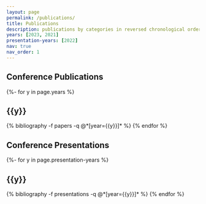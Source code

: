 ```yaml
---
layout: page
permalink: /publications/
title: Publications
description: publications by categories in reversed chronological order. generated by jekyll-scholar.
years: [2023, 2021]
presentation-years: [2022]
nav: true
nav_order: 1
---
```

<!-- _pages/publications.md -->
<div class="publications">

<h2>Conference Publications </h2>

{%- for y in page.years %}
  <h2 class="year">{{y}}</h2>
  {% bibliography -f papers -q @*[year={{y}}]* %}
{% endfor %}

<h2> Conference Presentations </h2>

{%- for y in page.presentation-years %}
  <h2 class="year">{{y}}</h2>
  {% bibliography -f presentations -q @*[year={{y}}]* %}
{% endfor %}

</div>
